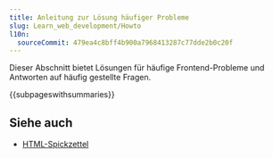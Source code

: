 ```yaml
---
title: Anleitung zur Lösung häufiger Probleme
slug: Learn_web_development/Howto
l10n:
  sourceCommit: 479ea4c8bff4b900a7968413287c77dde2b0c20f
---
```


Dieser Abschnitt bietet Lösungen für häufige Frontend-Probleme und Antworten auf häufig gestellte Fragen.

{{subpageswithsummaries}}

## Siehe auch

- [HTML-Spickzettel](/de/docs/Web/HTML/Guides/Cheatsheet)
